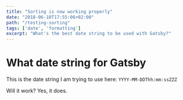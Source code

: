 ```yaml
---
title: "Sorting is now working properly"
date: "2018-06-10T17:55:06+02:00"
path: "/testing-sorting"
tags: ['date', 'formatting']
excerpt: "What's the best date string to be used with Gatsby?"
---
```


# What date string for Gatsby

This is the date string I am trying to use here: `YYYY-MM-DDThh:mm:ssZZZ`

Will it work? Yes, it does.
